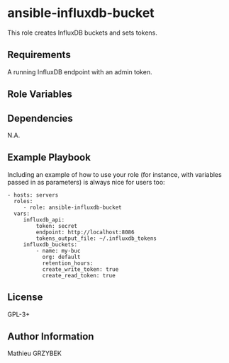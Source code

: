 ansible-influxdb-bucket
=======================

This role creates InfluxDB buckets and sets tokens.

Requirements
------------

A running InfluxDB endpoint with an admin token.

Role Variables
--------------


Dependencies
------------

N.A.

Example Playbook
----------------

Including an example of how to use your role (for instance, with variables passed in as parameters) is always nice for users too:

    - hosts: servers
      roles:
         - role: ansible-influxdb-bucket
      vars:
         influxdb_api:
             token: secret
             endpoint: http://localhost:8086
             tokens_output_file: ~/.influxdb_tokens
         influxdb_buckets:
             - name: my-buc
               org: default
               retention_hours: 
               create_write_token: true
               create_read_token: true

License
-------

GPL-3+

Author Information
------------------

Mathieu GRZYBEK
